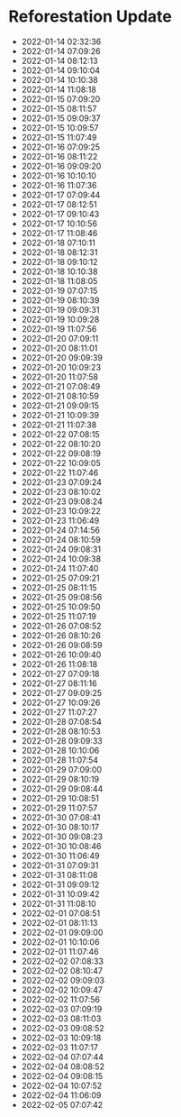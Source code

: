 # Reforestation Update

- 2022-01-14 02:32:36
- 2022-01-14 07:09:26
- 2022-01-14 08:12:13
- 2022-01-14 09:10:04
- 2022-01-14 10:10:38
- 2022-01-14 11:08:18
- 2022-01-15 07:09:20
- 2022-01-15 08:11:57
- 2022-01-15 09:09:37
- 2022-01-15 10:09:57
- 2022-01-15 11:07:49
- 2022-01-16 07:09:25
- 2022-01-16 08:11:22
- 2022-01-16 09:09:20
- 2022-01-16 10:10:10
- 2022-01-16 11:07:36
- 2022-01-17 07:09:44
- 2022-01-17 08:12:51
- 2022-01-17 09:10:43
- 2022-01-17 10:10:56
- 2022-01-17 11:08:46
- 2022-01-18 07:10:11
- 2022-01-18 08:12:31
- 2022-01-18 09:10:12
- 2022-01-18 10:10:38
- 2022-01-18 11:08:05
- 2022-01-19 07:07:15
- 2022-01-19 08:10:39
- 2022-01-19 09:09:31
- 2022-01-19 10:09:28
- 2022-01-19 11:07:56
- 2022-01-20 07:09:11
- 2022-01-20 08:11:01
- 2022-01-20 09:09:39
- 2022-01-20 10:09:23
- 2022-01-20 11:07:58
- 2022-01-21 07:08:49
- 2022-01-21 08:10:59
- 2022-01-21 09:09:15
- 2022-01-21 10:09:39
- 2022-01-21 11:07:38
- 2022-01-22 07:08:15
- 2022-01-22 08:10:20
- 2022-01-22 09:08:19
- 2022-01-22 10:09:05
- 2022-01-22 11:07:46
- 2022-01-23 07:09:24
- 2022-01-23 08:10:02
- 2022-01-23 09:08:24
- 2022-01-23 10:09:22
- 2022-01-23 11:06:49
- 2022-01-24 07:14:56
- 2022-01-24 08:10:59
- 2022-01-24 09:08:31
- 2022-01-24 10:09:38
- 2022-01-24 11:07:40
- 2022-01-25 07:09:21
- 2022-01-25 08:11:15
- 2022-01-25 09:08:56
- 2022-01-25 10:09:50
- 2022-01-25 11:07:19
- 2022-01-26 07:08:52
- 2022-01-26 08:10:26
- 2022-01-26 09:08:59
- 2022-01-26 10:09:40
- 2022-01-26 11:08:18
- 2022-01-27 07:09:18
- 2022-01-27 08:11:16
- 2022-01-27 09:09:25
- 2022-01-27 10:09:26
- 2022-01-27 11:07:27
- 2022-01-28 07:08:54
- 2022-01-28 08:10:53
- 2022-01-28 09:09:33
- 2022-01-28 10:10:06
- 2022-01-28 11:07:54
- 2022-01-29 07:09:00
- 2022-01-29 08:10:19
- 2022-01-29 09:08:44
- 2022-01-29 10:08:51
- 2022-01-29 11:07:57
- 2022-01-30 07:08:41
- 2022-01-30 08:10:17
- 2022-01-30 09:08:23
- 2022-01-30 10:08:46
- 2022-01-30 11:06:49
- 2022-01-31 07:09:31
- 2022-01-31 08:11:08
- 2022-01-31 09:09:12
- 2022-01-31 10:09:42
- 2022-01-31 11:08:10
- 2022-02-01 07:08:51
- 2022-02-01 08:11:13
- 2022-02-01 09:09:00
- 2022-02-01 10:10:06
- 2022-02-01 11:07:46
- 2022-02-02 07:08:33
- 2022-02-02 08:10:47
- 2022-02-02 09:09:03
- 2022-02-02 10:09:47
- 2022-02-02 11:07:56
- 2022-02-03 07:09:19
- 2022-02-03 08:11:03
- 2022-02-03 09:08:52
- 2022-02-03 10:09:18
- 2022-02-03 11:07:17
- 2022-02-04 07:07:44
- 2022-02-04 08:08:52
- 2022-02-04 09:08:15
- 2022-02-04 10:07:52
- 2022-02-04 11:06:09
- 2022-02-05 07:07:42
